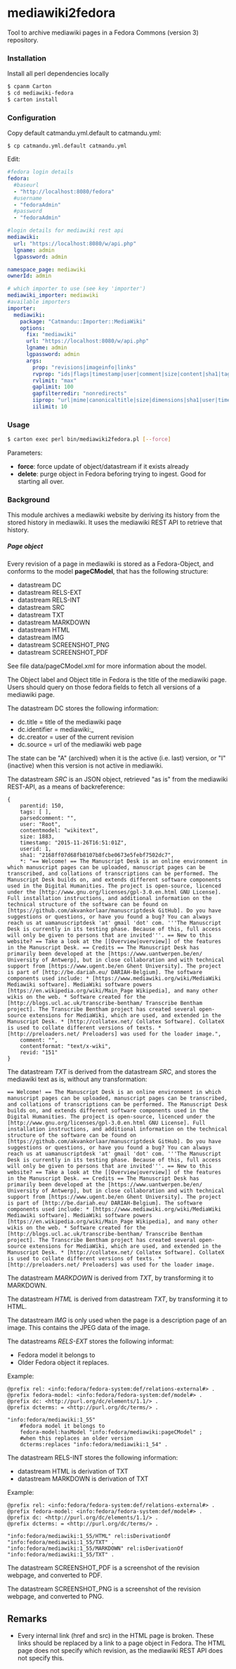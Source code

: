 mediawiki2fedora
================

Tool to archive mediawiki pages in a Fedora Commons (version 3) repository.

### Installation

Install all perl dependencies locally
```sh
$ cpanm Carton
$ cd mediawiki-fedora
$ carton install
```
### Configuration
Copy default catmandu.yml.default to catmandu.yml:
```
$ cp catmandu.yml.default catmandu.yml
```
Edit:
```yml
#fedora login details
fedora:
  #baseurl
  - "http://localhost:8080/fedora"
  #username
  - "fedoraAdmin"
  #password
  - "fedoraAdmin"

#login details for mediawiki rest api
mediawiki:
  url: "https://localhost:8080/w/api.php"
  lgname: admin
  lgpassword: admin

namespace_page: mediawiki
ownerId: admin

# which importer to use (see key 'importer')
mediawiki_importer: mediawiki
#available importers
importer:
  mediawiki:
    package: "Catmandu::Importer::MediaWiki"
    options:
      fix: "mediawiki"
      url: "https://localhost:8080/w/api.php"
      lgname: admin
      lgpassword: admin
      args:
        prop: "revisions|imageinfo|links"
        rvprop: "ids|flags|timestamp|user|comment|size|content|sha1|tags|userid|parsedcomment"
        rvlimit: "max"
        gaplimit: 100
        gapfilterredir: "nonredirects"
        iiprop: "url|mime|canonicaltitle|size|dimensions|sha1|user|timestamp"
        iilimit: 10

```

### Usage
```sh
$ carton exec perl bin/mediawiki2fedora.pl [--force]
```
Parameters:
  - **force**: force update of object/datastream if it exists already
  - **delete**: purge object in Fedora beforing trying to ingest. Good for starting all over.
 

### Background

This module archives a mediawiki website by deriving its history from the stored history
in mediawiki. It uses the mediawiki REST API to retrieve that history.

##### Page object

Every revision of a page in mediawiki is stored as a Fedora-Object, and conforms to the model **pageCModel**,
that has the following structure:
* datastream DC
* datastream RELS-EXT
* datastream RELS-INT
* datastream SRC
* datastream TXT
* datastream MARKDOWN
* datastream HTML
* datastream IMG
* datastream SCREENSHOT_PNG
* datastream SCREENSHOT_PDF

See file data/pageCModel.xml for more information about the model.

The Object label and Object title in Fedora is the title of the mediawiki page.
Users should query on those fedora fields to fetch all versions of a mediawiki page.

The datastream DC stores the following information:
* dc.title = title of the mediawiki paqe
* dc.identifier = mediawiki:<pageid>_<revid>
* dc.creator = user of the current revision
* dc.source = url of the mediawiki web page

The state can be "A" (archived) when it is the active (i.e. last) version,
or "I" (inactive) when this version is not active in mediawiki.

The datastream *SRC* is an JSON object, retrieved "as is" from the mediawiki REST-API,
as a means of backreference:

```
{
    parentid: 150,
    tags: [ ],
    parsedcomment: "",
    user: "Root",
    contentmodel: "wikitext",
    size: 1883,
    timestamp: "2015-11-26T16:51:01Z",
    userid: 1,
    sha1: "2168ff07d68fb8107b8fcbe0673e5febf7502dc7",
    *: "== Welcome! == The Manuscript Desk is an online environment in which manuscript pages can be uploaded, manuscript pages can be transcribed, and collations of transcriptions can be performed. The Manuscript Desk builds on, and extends different software components used in the Digital Humanities. The project is open-source, licenced under the [http://www.gnu.org/licenses/gpl-3.0.en.html GNU License]. Full installation instructions, and additional information on the technical structure of the software can be found on [https://github.com/akvankorlaar/manuscriptdesk GitHub]. Do you have suggestions or questions, or have you found a bug? You can always reach us at uamanuscriptdesk 'at' gmail 'dot' com. '''The Manuscript Desk is currently in its testing phase. Because of this, full access will only be given to persons that are invited'''. == New to this website? == Take a look at the [[Overview|overview]] of the features in the Manuscript Desk. == Credits == The Manuscript Desk has primarily been developed at the [https://www.uantwerpen.be/en/ University of Antwerp], but in close collaboration and with technical support from [https://www.ugent.be/en Ghent University]. The project is part of [http://be.dariah.eu/ DARIAH-Belgium]. The software components used include: * [https://www.mediawiki.org/wiki/MediaWiki Mediawiki software]. MediaWiki software powers [https://en.wikipedia.org/wiki/Main_Page Wikipedia], and many other wikis on the web. * Software created for the [http://blogs.ucl.ac.uk/transcribe-bentham/ Transcribe Bentham project]. The Transcribe Bentham project has created several open-source extensions for MediaWiki, which are used, and extended in the Manuscript Desk. * [http://collatex.net/ Collatex Software]. CollateX is used to collate different versions of texts. * [http://preloaders.net/ Preloaders] was used for the loader image.",
    comment: "",
    contentformat: "text/x-wiki",
    revid: "151"
}
```

The datastream *TXT* is derived from the datastream *SRC*, and stores the mediawiki text as is, 
without any transformation:

```
== Welcome! == The Manuscript Desk is an online environment in which manuscript pages can be uploaded, manuscript pages can be transcribed, and collations of transcriptions can be performed. The Manuscript Desk builds on, and extends different software components used in the Digital Humanities. The project is open-source, licenced under the [http://www.gnu.org/licenses/gpl-3.0.en.html GNU License]. Full installation instructions, and additional information on the technical structure of the software can be found on [https://github.com/akvankorlaar/manuscriptdesk GitHub]. Do you have suggestions or questions, or have you found a bug? You can always reach us at uamanuscriptdesk 'at' gmail 'dot' com. '''The Manuscript Desk is currently in its testing phase. Because of this, full access will only be given to persons that are invited'''. == New to this website? == Take a look at the [[Overview|overview]] of the features in the Manuscript Desk. == Credits == The Manuscript Desk has primarily been developed at the [https://www.uantwerpen.be/en/ University of Antwerp], but in close collaboration and with technical support from [https://www.ugent.be/en Ghent University]. The project is part of [http://be.dariah.eu/ DARIAH-Belgium]. The software components used include: * [https://www.mediawiki.org/wiki/MediaWiki Mediawiki software]. MediaWiki software powers [https://en.wikipedia.org/wiki/Main_Page Wikipedia], and many other wikis on the web. * Software created for the [http://blogs.ucl.ac.uk/transcribe-bentham/ Transcribe Bentham project]. The Transcribe Bentham project has created several open-source extensions for MediaWiki, which are used, and extended in the Manuscript Desk. * [http://collatex.net/ Collatex Software]. CollateX is used to collate different versions of texts. * [http://preloaders.net/ Preloaders] was used for the loader image.
```

The datastream *MARKDOWN* is derived from *TXT*, by transforming it to MARKDOWN.

The datastream *HTML* is derived from datastream *TXT*, by transforming it to HTML.

The datastream *IMG* is only used when the page is a description page of an image.
This contains the JPEG data of the image.

The datastreams *RELS-EXT* stores the following informat:
* Fedora model it belongs to
* Older Fedora object it replaces.

Example:
```
@prefix rel: <info:fedora/fedora-system:def/relations-external#> .
@prefix fedora-model: <info:fedora/fedora-system:def/model#> .
@prefix dc: <http://purl.org/dc/elements/1.1/> .
@prefix dcterms: = <http://purl.org/dc/terms/> .

"info:fedora/mediawiki:1_55" 
    #fedora model it belongs to
    fedora-model:hasModel "info:fedora/mediawiki:pageCModel" ;
    #when this replaces an older version
    dcterms:replaces "info:fedora/mediawiki:1_54" .
```

The datastream RELS-INT stores the following information:
* datastream HTML is derivation of TXT
* datastream MARKDOWN is derivation of TXT

Example:
```
@prefix rel: <info:fedora/fedora-system:def/relations-external#> .
@prefix fedora-model: <info:fedora/fedora-system:def/model#> .
@prefix dc: <http://purl.org/dc/elements/1.1/> .
@prefix dcterms: = <http://purl.org/dc/terms/> .

"info:fedora/mediawiki:1_55/HTML" rel:isDerivationOf "info:fedora/mediawiki:1_55/TXT" .
"info:fedora/mediawiki:1_55/MARKDOWN" rel:isDerivationOf "info:fedora/mediawiki:1_55/TXT" .
```

The datastream SCREENSHOT_PDF is a screenshot of the revision webpage, and converted to PDF.

The datastream SCREENSHOT_PNG is a screenshot of the revision webpage, and converted to PNG.

## Remarks
* Every internal link (href and src) in the HTML page is broken. These links should be replaced by a link to a page object in Fedora. The HTML page does not specify which revision, as the mediawiki REST API does not specify this.
